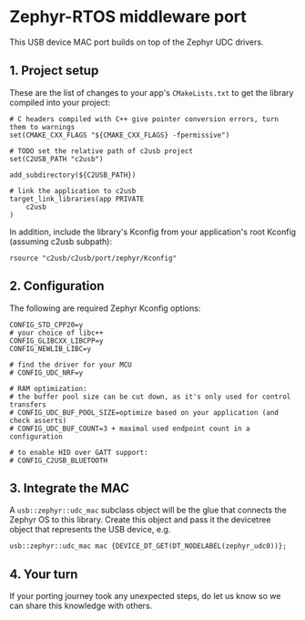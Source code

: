# Zephyr-RTOS middleware port

This USB device MAC port builds on top of the Zephyr UDC drivers.

## 1. Project setup

These are the list of changes to your app's `CMakeLists.txt`
to get the library compiled into your project:

```
# C headers compiled with C++ give pointer conversion errors, turn them to warnings
set(CMAKE_CXX_FLAGS "${CMAKE_CXX_FLAGS} -fpermissive")

# TODO set the relative path of c2usb project
set(C2USB_PATH "c2usb")

add_subdirectory(${C2USB_PATH})

# link the application to c2usb
target_link_libraries(app PRIVATE
    c2usb
)
```

In addition, include the library's Kconfig from your application's root Kconfig
(assuming c2usb subpath):
```
rsource "c2usb/c2usb/port/zephyr/Kconfig"
```

## 2. Configuration

The following are required Zephyr Kconfig options:
```
CONFIG_STD_CPP20=y
# your choice of libc++
CONFIG_GLIBCXX_LIBCPP=y
CONFIG_NEWLIB_LIBC=y

# find the driver for your MCU
# CONFIG_UDC_NRF=y

# RAM optimization:
# the buffer pool size can be cut down, as it's only used for control transfers
# CONFIG_UDC_BUF_POOL_SIZE=optimize based on your application (and check asserts)
# CONFIG_UDC_BUF_COUNT=3 + maximal used endpoint count in a configuration

# to enable HID over GATT support:
# CONFIG_C2USB_BLUETOOTH
```

## 3. Integrate the MAC

A `usb::zephyr::udc_mac` subclass object will be the glue that connects the Zephyr OS to this library.
Create this object and pass it the devicetree object that represents the USB device, e.g.
```
usb::zephyr::udc_mac mac {DEVICE_DT_GET(DT_NODELABEL(zephyr_udc0))};
```

## 4. Your turn

If your porting journey took any unexpected steps, do let us know so we can share this knowledge with others.
